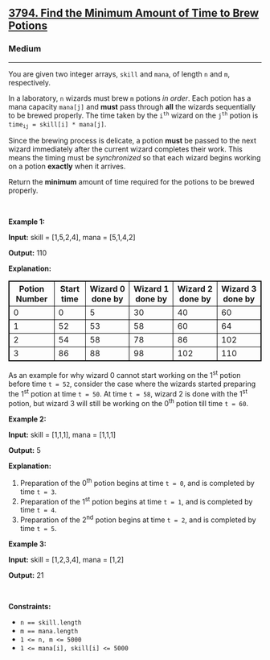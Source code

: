 <h2><a href="https://leetcode.com/problems/find-the-minimum-amount-of-time-to-brew-potions">3794. Find the Minimum Amount of Time to Brew Potions</a></h2><h3>Medium</h3><hr><p>You are given two integer arrays, <code>skill</code> and <code><font face="monospace">mana</font></code>, of length <code>n</code> and <code>m</code>, respectively.</p>

<p>In a laboratory, <code>n</code> wizards must brew <code>m</code> potions <em>in order</em>. Each potion has a mana capacity <code>mana[j]</code> and <strong>must</strong> pass through <strong>all</strong> the wizards sequentially to be brewed properly. The time taken by the <code>i<sup>th</sup></code> wizard on the <code>j<sup>th</sup></code> potion is <code>time<sub>ij</sub> = skill[i] * mana[j]</code>.</p>

<p>Since the brewing process is delicate, a potion <strong>must</strong> be passed to the next wizard immediately after the current wizard completes their work. This means the timing must be <em>synchronized</em> so that each wizard begins working on a potion <strong>exactly</strong> when it arrives. ​</p>

<p>Return the <strong>minimum</strong> amount of time required for the potions to be brewed properly.</p>

<p>&nbsp;</p>
<p><strong class="example">Example 1:</strong></p>

<div class="example-block">
<p><strong>Input:</strong> <span class="example-io">skill = [1,5,2,4], mana = [5,1,4,2]</span></p>

<p><strong>Output:</strong> <span class="example-io">110</span></p>

<p><strong>Explanation:</strong></p>

<table style="border: 1px solid black;">
	<tbody>
		<tr>
			<th style="border: 1px solid black;">Potion Number</th>
			<th style="border: 1px solid black;">Start time</th>
			<th style="border: 1px solid black;">Wizard 0 done by</th>
			<th style="border: 1px solid black;">Wizard 1 done by</th>
			<th style="border: 1px solid black;">Wizard 2 done by</th>
			<th style="border: 1px solid black;">Wizard 3 done by</th>
		</tr>
		<tr>
			<td style="border: 1px solid black;">0</td>
			<td style="border: 1px solid black;">0</td>
			<td style="border: 1px solid black;">5</td>
			<td style="border: 1px solid black;">30</td>
			<td style="border: 1px solid black;">40</td>
			<td style="border: 1px solid black;">60</td>
		</tr>
		<tr>
			<td style="border: 1px solid black;">1</td>
			<td style="border: 1px solid black;">52</td>
			<td style="border: 1px solid black;">53</td>
			<td style="border: 1px solid black;">58</td>
			<td style="border: 1px solid black;">60</td>
			<td style="border: 1px solid black;">64</td>
		</tr>
		<tr>
			<td style="border: 1px solid black;">2</td>
			<td style="border: 1px solid black;">54</td>
			<td style="border: 1px solid black;">58</td>
			<td style="border: 1px solid black;">78</td>
			<td style="border: 1px solid black;">86</td>
			<td style="border: 1px solid black;">102</td>
		</tr>
		<tr>
			<td style="border: 1px solid black;">3</td>
			<td style="border: 1px solid black;">86</td>
			<td style="border: 1px solid black;">88</td>
			<td style="border: 1px solid black;">98</td>
			<td style="border: 1px solid black;">102</td>
			<td style="border: 1px solid black;">110</td>
		</tr>
	</tbody>
</table>

<p>As an example for why wizard 0 cannot start working on the 1<sup>st</sup> potion before time <code>t = 52</code>, consider the case where the wizards started preparing the 1<sup>st</sup> potion at time <code>t = 50</code>. At time <code>t = 58</code>, wizard 2 is done with the 1<sup>st</sup> potion, but wizard 3 will still be working on the 0<sup>th</sup> potion till time <code>t = 60</code>.</p>
</div>

<p><strong class="example">Example 2:</strong></p>

<div class="example-block">
<p><strong>Input:</strong> <span class="example-io">skill = [1,1,1], mana = [1,1,1]</span></p>

<p><strong>Output:</strong> <span class="example-io">5</span></p>

<p><strong>Explanation:</strong></p>

<ol>
	<li>Preparation of the 0<sup>th</sup> potion begins at time <code>t = 0</code>, and is completed by time <code>t = 3</code>.</li>
	<li>Preparation of the 1<sup>st</sup> potion begins at time <code>t = 1</code>, and is completed by time <code>t = 4</code>.</li>
	<li>Preparation of the 2<sup>nd</sup> potion begins at time <code>t = 2</code>, and is completed by time <code>t = 5</code>.</li>
</ol>
</div>

<p><strong class="example">Example 3:</strong></p>

<div class="example-block">
<p><strong>Input:</strong> <span class="example-io">skill = [1,2,3,4], mana = [1,2]</span></p>

<p><strong>Output:</strong> 21</p>
</div>

<p>&nbsp;</p>
<p><strong>Constraints:</strong></p>

<ul>
	<li><code>n == skill.length</code></li>
	<li><code>m == mana.length</code></li>
	<li><code>1 &lt;= n, m &lt;= 5000</code></li>
	<li><code>1 &lt;= mana[i], skill[i] &lt;= 5000</code></li>
</ul>
